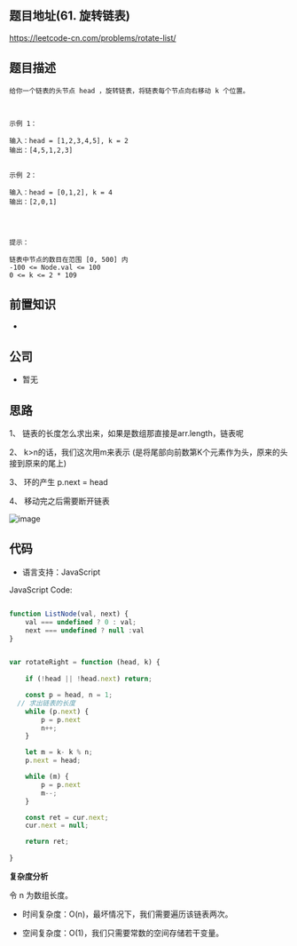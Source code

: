 
## 题目地址(61. 旋转链表)

https://leetcode-cn.com/problems/rotate-list/

## 题目描述

```
给你一个链表的头节点 head ，旋转链表，将链表每个节点向右移动 k 个位置。

 

示例 1：

输入：head = [1,2,3,4,5], k = 2
输出：[4,5,1,2,3]


示例 2：

输入：head = [0,1,2], k = 4
输出：[2,0,1]


 

提示：

链表中节点的数目在范围 [0, 500] 内
-100 <= Node.val <= 100
0 <= k <= 2 * 109
```

## 前置知识

- 

## 公司

- 暂无

## 思路

1、 链表的长度怎么求出来，如果是数组那直接是arr.length，链表呢 

2、 k>n的话，我们这次用m来表示 (是将尾部向前数第K个元素作为头，原来的头接到原来的尾上)

3、 环的产生 p.next = head

4、 移动完之后需要断开链表


![image](https://user-images.githubusercontent.com/22790863/146679147-a75f1b92-ecf5-41c6-9e8f-bf8855bdeb92.png)


## 代码

- 语言支持：JavaScript

JavaScript Code:

```javascript

function ListNode(val, next) {
    val === undefined ? 0 : val;
    next === undefined ? null :val
}


var rotateRight = function (head, k) {
    
    if (!head || !head.next) return;

    const p = head, n = 1;
  // 求出链表的长度
    while (p.next) {
        p = p.next
        n++;
    }

    let m = k- k % n;
    p.next = head;

    while (m) {
        p = p.next
        m--;
    }

    const ret = cur.next;
    cur.next = null;

    return ret;
                                         
}


```


**复杂度分析**

令 n 为数组长度。

- 时间复杂度：O(n)，最坏情况下，我们需要遍历该链表两次。

- 空间复杂度：O(1)，我们只需要常数的空间存储若干变量。

